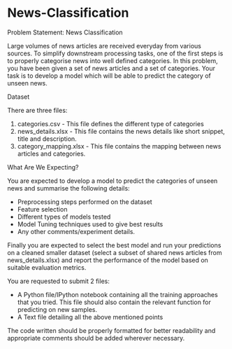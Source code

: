 # News-Classification
Problem Statement: News Classification

Large volumes of news articles are received everyday from various sources. To simplify downstream processing tasks, one of the first steps is to properly categorise news into well defined categories. In this problem, you have been given a set of news articles and a set of categories. Your task is to develop a model which will be able to predict the category of unseen news.


Dataset

There are three files:

1. categories.csv - This file defines the different type of categories 
2. news_details.xlsx - This file contains the news details like short snippet, title and description.
3. category_mapping.xlsx - This file contains the mapping between news articles and categories.


What Are We Expecting?

You are expected to develop a model to predict the categories of unseen news and summarise the following details:

- Preprocessing steps performed on the dataset
- Feature selection
- Different types of models tested
- Model Tuning techniques used to give best results
- Any other comments/experiment details.

Finally you are expected to select the best model and run your predictions on a cleaned smaller dataset (select a subset of shared news articles from news_details.xlsx) and report the performance of the model based on suitable evaluation metrics.

You are requested to submit 2 files:

- A Python file/IPython notebook containing all the training approaches that you tried. This file should also contain the relevant function for predicting on new samples.
- A Text file detailing all the above mentioned points

The code written should be properly formatted for better readability and appropriate comments should be added wherever necessary.

